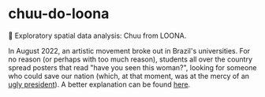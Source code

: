 # chuu-do-loona
🍎 Exploratory spatial data analysis: Chuu from LOONA.

In August 2022, an artistic movement broke out in Brazil's universities. For no reason (or perhaps with too much reason), students all over the country spread posters that read "have you seen this woman?", looking for someone who could save our nation (which, at that moment, was at the mercy of an [ugly president](https://theintercept.com/2014/12/11/misogynistic-hateful-elected-official-democacratic-world-brazils-jair-bolsonaro/)). A better explanation can be found [here](https://knowyourmeme.com/memes/have-you-seen-this-woman). 
